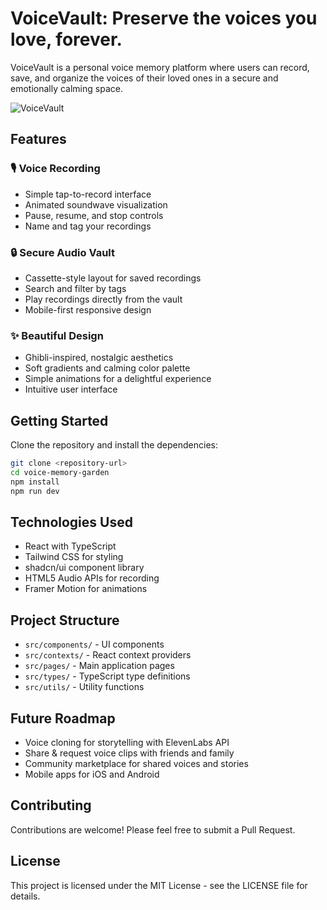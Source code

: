 # VoiceVault: Preserve the voices you love, forever.

VoiceVault is a personal voice memory platform where users can record, save, and organize the voices of their loved ones in a secure and emotionally calming space.

![VoiceVault](https://i.imgur.com/v1OaHkG.png)

## Features

### 🎙️ Voice Recording
- Simple tap-to-record interface
- Animated soundwave visualization
- Pause, resume, and stop controls
- Name and tag your recordings

### 🔒 Secure Audio Vault
- Cassette-style layout for saved recordings
- Search and filter by tags
- Play recordings directly from the vault
- Mobile-first responsive design

### ✨ Beautiful Design
- Ghibli-inspired, nostalgic aesthetics
- Soft gradients and calming color palette
- Simple animations for a delightful experience
- Intuitive user interface

## Getting Started

Clone the repository and install the dependencies:

```bash
git clone <repository-url>
cd voice-memory-garden
npm install
npm run dev
```

## Technologies Used

- React with TypeScript
- Tailwind CSS for styling
- shadcn/ui component library
- HTML5 Audio APIs for recording
- Framer Motion for animations

## Project Structure

- `src/components/` - UI components
- `src/contexts/` - React context providers
- `src/pages/` - Main application pages
- `src/types/` - TypeScript type definitions
- `src/utils/` - Utility functions

## Future Roadmap

- Voice cloning for storytelling with ElevenLabs API
- Share & request voice clips with friends and family
- Community marketplace for shared voices and stories
- Mobile apps for iOS and Android

## Contributing

Contributions are welcome! Please feel free to submit a Pull Request.

## License

This project is licensed under the MIT License - see the LICENSE file for details.
